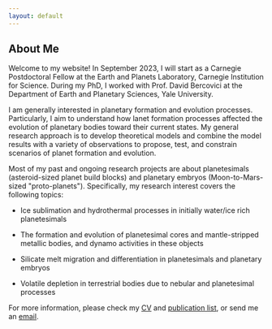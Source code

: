 ```yaml
---
layout: default
---
```


## About Me 

Welcome to my website! In September 2023, I will start as a Carnegie Postdoctoral Fellow at the Earth and Planets Laboratory, Carnegie Institution for Science. During my PhD, I worked with Prof. David Bercovici at the Department of Earth and Planetary Sciences, Yale University.

I am generally interested in planetary formation and evolution processes. Particularly, I aim to understand how lanet formation processes affected the evolution of planetary bodies toward their current states. My general research approach is to develop theoretical models and combine the model results with a variety of observations to propose, test, and constrain scenarios of planet formation and evolution.  

Most of my past and ongoing research projects are about planetesimals (asteroid-sized planet build blocks) and planetary embryos (Moon-to-Mars-sized "proto-planets"). Specifically, my research interest covers the following topics:

* Ice sublimation and hydrothermal processes in initially water/ice rich planetesimals

* The formation and evolution of planetesimal cores and mantle-stripped metallic bodies, and dynamo activities in these objects

* Silicate melt migration and differentiation in planetesimals and planetary embryos

* Volatile depletion in terrestrial bodies due to nebular and planetesimal processes

For more information, please check my [CV](https://zhangepl.github.io/CV) and [publication list](https://zhangepl.github.io/publications), or send me an [email](mailto:zhongtian.zhang@yale.edu).
